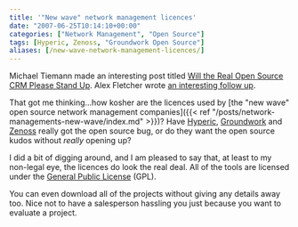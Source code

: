 ```yaml
---
title: '"New wave" network management licences'
date: "2007-06-25T10:14:10+00:00"
categories: ["Network Management", "Open Source"]
tags: [Hyperic, Zenoss, "Groundwork Open Source"]
aliases: [/new-wave-network-management-licences/]
---
```


Michael Tiemann made an interesting post titled [Will the Real Open Source CRM Please Stand Up](http://www.opensource.org/node/163). Alex Fletcher wrote [an interesting follow up](http://alexfletcher.typepad.com/all_bets_off/2007/06/thoughts-on-osi.html).

That got me thinking...how kosher are the licences used by [the "new wave" open source network management companies]({{< ref "/posts/network-managements-new-wave/index.md" >}})? Have [Hyperic](http://www.hyperic.com/), [Groundwork](http://www.groundworkopensource.com/) and [Zenoss](https://www.zenoss.com/) really got the open source bug, or do they want the open source kudos without *really* opening up?

I did a bit of digging around, and I am pleased to say that, at least to my non-legal eye, the licences do look the real deal. All of the tools are licensed under the [General Public License](http://www.gnu.org/licenses/licenses.html#GPL) (GPL).

You can even download all of the projects without giving any details away too. Nice not to have a salesperson hassling you just because you want to evaluate a project.
